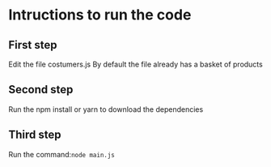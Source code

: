 # Intructions to run the code

## First step 

Edit the file costumers.js
By default the file already has a basket of products

## Second step

Run the npm install or yarn to download the dependencies

## Third step

Run the command:```node main.js```